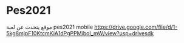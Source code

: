 # Pes2021
موقع يتحدت عن لعبة pes2021 mobile 
https://drive.google.com/file/d/1-5kg8mjpF10KtcmKiA1dPgPPMiboI_mW/view?usp=drivesdk

